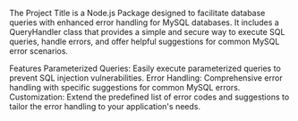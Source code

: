 The Project Title is a Node.js Package designed to facilitate database queries with enhanced error handling for MySQL databases. 
It includes a QueryHandler class that provides a simple and secure way to execute SQL queries, handle errors, and offer helpful suggestions for common MySQL error scenarios.

Features
Parameterized Queries: Easily execute parameterized queries to prevent SQL injection vulnerabilities.
Error Handling: Comprehensive error handling with specific suggestions for common MySQL errors.
Customization: Extend the predefined list of error codes and suggestions to tailor the error handling to your application's needs.